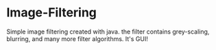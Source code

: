 # Image-Filtering
Simple image filtering created with java. the filter contains grey-scaling, blurring, and many more filter algorithms. It's GUI!
